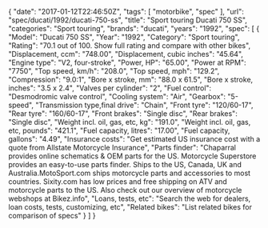 {
    "date": "2017-01-12T22:46:50Z",
    "tags": [
        "motorbike",
        "spec"
    ],
    "url": "spec\/ducati\/1992\/ducati-750-ss",
    "title": "Sport touring Ducati 750 SS",
    "categories": "Sport touring",
    "brands": "ducati",
    "years": "1992",
    "spec": [
        {
            "Model": "Ducati 750 SS",
            "Year": "1992",
            "Category": "Sport touring",
            "Rating": "70.1 out of 100. Show full rating and compare with other bikes",
            "Displacement, ccm": "748.00",
            "Displacement, cubic inches": "45.64",
            "Engine type": "V2, four-stroke",
            "Power, HP": "65.00",
            "Power at RPM": "7750",
            "Top speed, km\/h": "208.0",
            "Top speed, mph": "129.2",
            "Compression": "9.0:1",
            "Bore x stroke, mm": "88.0 x 61.5",
            "Bore x stroke, inches": "3.5 x 2.4",
            "Valves per cylinder": "2",
            "Fuel control": "Desmodromic valve control",
            "Cooling system": "Air",
            "Gearbox": "5-speed",
            "Transmission type,final drive": "Chain",
            "Front tyre": "120\/60-17",
            "Rear tyre": "160\/60-17",
            "Front brakes": "Single disc",
            "Rear brakes": "Single disc",
            "Weight incl. oil, gas, etc, kg": "191.0",
            "Weight incl. oil, gas, etc, pounds": "421.1",
            "Fuel capacity, litres": "17.00",
            "Fuel capacity, gallons": "4.49",
            "Insurance costs": "Get estimated US insurance cost with a quote from Allstate Motorcycle Insurance",
            "Parts finder": "Chaparral provides online schematics & OEM parts for the US.   Motorcycle Superstore provides an easy-to-use parts finder. Ships to the US, Canada, UK and Australia.MotoSport.com ships motorcycle parts and accessories to most countries.    Sixity.com has low prices and free shipping on ATV and motorcycle parts to the US. Also check out our overview of motorcycle webshops at Bikez.info",
            "Loans, tests, etc": "Search the web for dealers, loan costs, tests, customizing, etc",
            "Related bikes": "List related bikes for comparison of specs"
        }
    ]
}